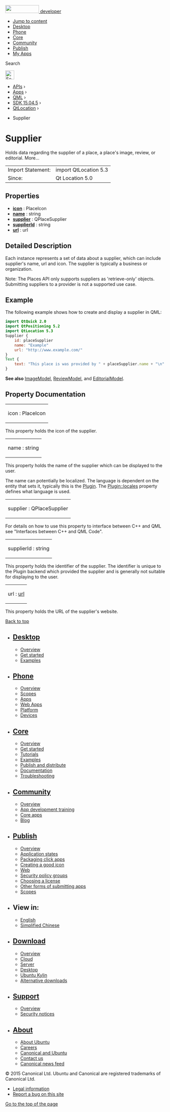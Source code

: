 <a href="https://developer.ubuntu.com/" class="logo-ubuntu"><img src="https://developer.ubuntu.com/assets/sites/ubuntu/latest/u/img/logos/logo-ubuntu-orange.svg" width="106" height="25" /> <span>developer</span></a>

-   [Jump to content](index.html#main-content)
-   [Desktop](https://developer.ubuntu.com/en/desktop/)
-   [Phone](https://developer.ubuntu.com/en/phone/)
-   [Core](https://developer.ubuntu.com/core)
-   [Community](https://developer.ubuntu.com/en/community/)
-   [Publish](https://developer.ubuntu.com/en/publish/)
-   [My Apps](https://myapps.developer.ubuntu.com/)

Search

<img src="https://developer.ubuntu.com/assets/sites/ubuntu/latest/u/img/search-white.svg" alt="Search" height="28" />

-   [APIs](../../../../index.html) ›
-   [Apps](../../../index.html) ›
-   [QML](../../index.html) ›
-   [SDK 15.04.5](../index.html) ›
-   [QtLocation](../QtLocation/index.html) ›

<!-- -->

-   Supplier

Supplier
========

<span class="subtitle"></span>
Holds data regarding the supplier of a place, a place's image, review, or editorial. More...

|                   |                       |
|-------------------|-----------------------|
| Import Statement: | import QtLocation 5.3 |
| Since:            | Qt Location 5.0       |

<span id="properties"></span>
Properties
----------

-   ****[icon](../../sdk-15.04.1/QtLocation.Supplier/index.html#icon-prop)**** : PlaceIcon
-   ****[name](../../sdk-15.04.1/QtLocation.Supplier/index.html#name-prop)**** : string
-   ****[supplier](../../sdk-15.04.1/QtLocation.Supplier/index.html#supplier-prop)**** : QPlaceSupplier
-   ****[supplierId](../../sdk-15.04.1/QtLocation.Supplier/index.html#supplierId-prop)**** : string
-   ****[url](../../sdk-15.04.1/QtLocation.Supplier/index.html#url-prop)**** : url

<span id="details"></span>
Detailed Description
--------------------

Each instance represents a set of data about a supplier, which can include supplier's name, url and icon. The supplier is typically a business or organization.

Note: The Places API only supports suppliers as 'retrieve-only' objects. Submitting suppliers to a provider is not a supported use case.

<span id="example"></span>
Example
-------

The following example shows how to create and display a supplier in QML:

``` qml
import QtQuick 2.0
import QtPositioning 5.2
import QtLocation 5.3
Supplier {
    id: placeSupplier
    name: "Example"
    url: "http://www.example.com/"
}
Text {
    text: "This place is was provided by " + placeSupplier.name + "\n" + placeSupplier.url
}
```

**See also** [ImageModel](../../sdk-15.04.1/QtLocation.ImageModel/index.html), [ReviewModel](../../sdk-15.04.1/QtLocation.ReviewModel/index.html), and [EditorialModel](../../sdk-15.04.1/QtLocation.EditorialModel/index.html).

Property Documentation
----------------------

<table>
<colgroup>
<col width="100%" />
</colgroup>
<tbody>
<tr class="odd">
<td><p><span id="icon-prop"></span><span class="name">icon</span> : <span class="type">PlaceIcon</span></p></td>
</tr>
</tbody>
</table>

This property holds the icon of the supplier.

<table>
<colgroup>
<col width="100%" />
</colgroup>
<tbody>
<tr class="odd">
<td><p><span id="name-prop"></span><span class="name">name</span> : <span class="type">string</span></p></td>
</tr>
</tbody>
</table>

This property holds the name of the supplier which can be displayed to the user.

The name can potentially be localized. The language is dependent on the entity that sets it, typically this is the [Plugin](../../sdk-15.04.1/QtLocation.location-places-qml/index.html#plugin). The [Plugin::locales](../../sdk-15.04.1/QtLocation.Plugin/index.html#locales-prop) property defines what language is used.

<table>
<colgroup>
<col width="100%" />
</colgroup>
<tbody>
<tr class="odd">
<td><p><span id="supplier-prop"></span><span class="name">supplier</span> : <span class="type">QPlaceSupplier</span></p></td>
</tr>
</tbody>
</table>

For details on how to use this property to interface between C++ and QML see "Interfaces between C++ and QML Code".

<table>
<colgroup>
<col width="100%" />
</colgroup>
<tbody>
<tr class="odd">
<td><p><span id="supplierId-prop"></span><span class="name">supplierId</span> : <span class="type">string</span></p></td>
</tr>
</tbody>
</table>

This property holds the identifier of the supplier. The identifier is unique to the Plugin backend which provided the supplier and is generally not suitable for displaying to the user.

<table>
<colgroup>
<col width="100%" />
</colgroup>
<tbody>
<tr class="odd">
<td><p><span id="url-prop"></span><span class="name">url</span> : <span class="type"><a href="../../sdk-15.04.1/QtLocation.Supplier/index.html#url-prop">url</a></span></p></td>
</tr>
</tbody>
</table>

This property holds the URL of the supplier's website.

[Back to top](index.html#)

-   [Desktop](https://developer.ubuntu.com/en/desktop/)
    ---------------------------------------------------

    -   [Overview](https://developer.ubuntu.com/en/desktop/)
    -   [Get started](http://snapcraft.io/?utm_source=developer.ubuntu.com&utm_medium=devportal&utm_term=snaps%20snapcraft%20desktop&utm_content=menu&utm_campaign=duc_snappers)
    -   [Examples](https://github.com/ubuntu/snappy-playpen)

-   [Phone](https://developer.ubuntu.com/en/phone/)
    -----------------------------------------------

    -   [Overview](https://developer.ubuntu.com/en/phone/)
    -   [Scopes](https://developer.ubuntu.com/en/phone/scopes/)
    -   [Apps](https://developer.ubuntu.com/en/phone/apps/)
    -   [Web Apps](https://developer.ubuntu.com/en/phone/web/)
    -   [Platform](https://developer.ubuntu.com/en/phone/platform/)
    -   [Devices](https://developer.ubuntu.com/en/phone/devices/)

-   [Core](https://developer.ubuntu.com/core)
    -----------------------------------------

    -   [Overview](https://developer.ubuntu.com/core)
    -   [Get started](https://developer.ubuntu.com/core/get-started)
    -   [Tutorials](https://developer.ubuntu.com/core/tutorials)
    -   [Examples](https://developer.ubuntu.com/core/examples)
    -   [Publish and distribute](https://developer.ubuntu.com/core/publish-and-distribute)
    -   [Documentation](https://developer.ubuntu.com/core/documentation)
    -   [Troubleshooting](https://developer.ubuntu.com/core/troubleshooting)

-   [Community](https://developer.ubuntu.com/en/community/)
    -------------------------------------------------------

    -   [Overview](https://developer.ubuntu.com/en/community/)
    -   [App development training](https://developer.ubuntu.com/en/community/training/)
    -   [Core apps](https://developer.ubuntu.com/en/community/core-apps/)
    -   [Blog](https://developer.ubuntu.com/en/community/blog/)

-   [Publish](https://developer.ubuntu.com/en/publish/)
    ---------------------------------------------------

    -   [Overview](https://developer.ubuntu.com/en/publish/)
    -   [Application states](https://developer.ubuntu.com/en/publish/application-states/)
    -   [Packaging click apps](https://developer.ubuntu.com/en/publish/packaging-click-apps/)
    -   [Creating a good icon](https://developer.ubuntu.com/en/publish/creating-a-good-icon/)
    -   [Web](https://developer.ubuntu.com/en/publish/web/)
    -   [Security policy groups](https://developer.ubuntu.com/en/publish/security-policy-groups/)
    -   [Choosing a license](https://developer.ubuntu.com/en/publish/choosing-a-license/)
    -   [Other forms of submitting apps](https://developer.ubuntu.com/en/publish/other-forms-of-submitting-apps/)
    -   [Scopes](https://developer.ubuntu.com/en/publish/scopes/)

-   View in:
    --------

    -   [English](index.html "Change to language: English")
    -   [Simplified Chinese](index.html "Change to language: Simplified Chinese")

-   [Download](http://ubuntu.com/download/)
    ---------------------------------------

    -   [Overview](http://ubuntu.com/download)
    -   [Cloud](http://ubuntu.com/download/cloud)
    -   [Server](http://ubuntu.com/download/server)
    -   [Desktop](http://ubuntu.com/download/desktop)
    -   [Ubuntu Kylin](http://ubuntu.com/download/ubuntu-kylin)
    -   [Alternative downloads](http://ubuntu.com/download/alternative-downloads)

-   [Support](http://ubuntu.com/support/)
    -------------------------------------

    -   [Overview](http://ubuntu.com/support)
    -   [Security notices](http://www.ubuntu.com/usn/)

-   [About](http://ubuntu.com/about/)
    ---------------------------------

    -   [About Ubuntu](http://ubuntu.com/about/about-ubuntu)
    -   [Careers](http://www.canonical.com/careers)
    -   [Canonical and Ubuntu](http://ubuntu.com/about/canonical-and-ubuntu)
    -   [Contact us](http://ubuntu.com/about/contact-us)
    -   [Canonical news feed](http://insights.ubuntu.com/feed/)

© 2015 Canonical Ltd. Ubuntu and Canonical are registered trademarks of Canonical Ltd.

-   [Legal information](http://www.ubuntu.com/legal)
-   [Report a bug on this site](https://bugs.launchpad.net/developer-ubuntu-com/)

<span class="accessibility-aid">[Go to the top of the page](index.html#)</span>
